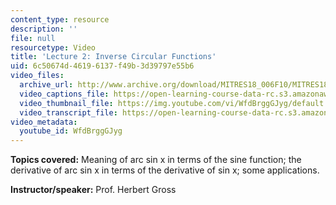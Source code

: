 ```yaml
---
content_type: resource
description: ''
file: null
resourcetype: Video
title: 'Lecture 2: Inverse Circular Functions'
uid: 6c50674d-4619-6137-f49b-3d39797e55b6
video_files:
  archive_url: http://www.archive.org/download/MITRES18_006F10/MITRES18_006F10_26_0302_300k.mp4
  video_captions_file: https://open-learning-course-data-rc.s3.amazonaws.com/res-18-006-calculus-revisited-single-variable-calculus-fall-2010/81e02d0c1cce5fc5b4f67c93edc51d12_WfdBrggGJyg.vtt
  video_thumbnail_file: https://img.youtube.com/vi/WfdBrggGJyg/default.jpg
  video_transcript_file: https://open-learning-course-data-rc.s3.amazonaws.com/res-18-006-calculus-revisited-single-variable-calculus-fall-2010/27536838a044e8c48c59f4ccdf7746f0_WfdBrggGJyg.pdf
video_metadata:
  youtube_id: WfdBrggGJyg
---
```


**Topics covered:** Meaning of arc sin x in terms of the sine function; the derivative of arc sin x in terms of the derivative of sin x; some applications.

**Instructor/speaker:** Prof. Herbert Gross
